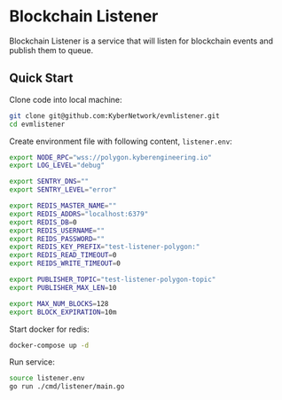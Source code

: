 # Blockchain Listener

Blockchain Listener is a service that will listen for blockchain events and publish them to queue.

## Quick Start

Clone code into local machine:

```sh
git clone git@github.com:KyberNetwork/evmlistener.git
cd evmlistener
```

Create environment file with following content, `listener.env`:

```sh
export NODE_RPC="wss://polygon.kyberengineering.io"
export LOG_LEVEL="debug"

export SENTRY_DNS=""
export SENTRY_LEVEL="error"

export REDIS_MASTER_NAME=""
export REDIS_ADDRS="localhost:6379"
export REDIS_DB=0
export REDIS_USERNAME=""
export REIDS_PASSWORD=""
export REDIS_KEY_PREFIX="test-listener-polygon:"
export REDIS_READ_TIMEOUT=0
export REIDS_WRITE_TIMEOUT=0

export PUBLISHER_TOPIC="test-listener-polygon-topic"
export PUBLISHER_MAX_LEN=10

export MAX_NUM_BLOCKS=128
export BLOCK_EXPIRATION=10m
```

Start docker for redis:

```sh
docker-compose up -d
```

Run service:

```sh
source listener.env
go run ./cmd/listener/main.go
```
